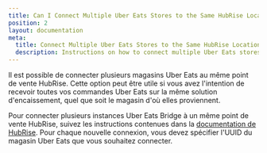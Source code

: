 ```yaml
---
title: Can I Connect Multiple Uber Eats Stores to the Same HubRise Location?
position: 2
layout: documentation
meta:
  title: Connect Multiple Uber Eats Stores to the Same HubRise Location
  description: Instructions on how to connect multiple Uber Eats stores with the same HubRise location.
---
```


Il est possible de connecter plusieurs magasins Uber Eats au même point de vente HubRise. Cette option peut être utile si vous avez l'intention de recevoir toutes vos commandes Uber Eats sur la même solution d'encaissement, quel que soit le magasin d'où elles proviennent.

Pour connecter plusieurs instances Uber Eats Bridge à un même point de vente HubRise, suivez les instructions contenues dans la [documentation de HubRise](/docs/faqs/connect-multiple-instances-same-app/). Pour chaque nouvelle connexion, vous devez spécifier l'UUID du magasin Uber Eats que vous souhaitez connecter.

